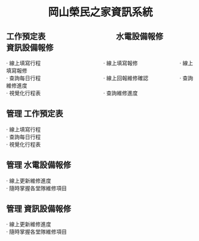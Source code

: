 # <p align="center">岡山榮民之家資訊系統</p>

## 工作預定表　　　　　　　　　水電設備報修　　　　　　　　　資訊設備報修
  · 線上填寫行程　　　　　　　　　　　　· 線上填寫報修　　　　　　　　· 線上填寫報修 <br>
  · 查詢每日行程　　　　　　　　　　　　· 線上回報維修確認　　　　　　· 查詢維修進度 <br>
  · 視覺化行程表　　　　　　　　　　　　· 查詢維修進度
  

  
  
  
  

  

  
## 管理 工作預定表
  · 線上填寫行程 <br>
  · 查詢每日行程 <br>
  · 視覺化行程表 <br>
  
## 管理 水電設備報修
  · 線上更新維修進度 <br>
  · 隨時掌握各堂隊維修項目 <br>

## 管理 資訊設備報修
  · 線上更新維修進度 <br>
  · 隨時掌握各堂隊維修項目 <br>
